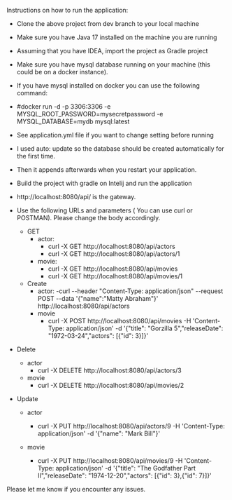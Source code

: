 Instructions on how to run the application:

- Clone the above project from dev branch to your local machine
- Make sure you have Java 17 installed on the machine you are running
- Assuming that you have IDEA, import the project as Gradle project
- Make sure you have mysql database running on your machine (this could be on a docker instance).
- If you have mysql installed on docker you can use the following command:
- #docker run -d -p 3306:3306 -e MYSQL_ROOT_PASSWORD=mysecretpassword -e MYSQL_DATABASE=mydb mysql:latest
- See application.yml file if you want to change setting before running
- I used auto: update so the database should be created automatically for the first time.
- Then it appends afterwards when you restart your application.
- Build the project with gradle on Intelij and run the application
- http://localhost:8080/api/ is the gateway.
- Use the following URLs and parameters ( You can use curl or POSTMAN). Please change the body accordingly.
    - GET
        - actor:
            - curl -X GET http://localhost:8080/api/actors
            - curl -X GET http://localhost:8080/api/actors/1
        - movie:
            - curl -X GET http://localhost:8080/api/movies
            - curl -X GET http://localhost:8080/api/movies/1
    - Create
        - actor:
          -curl --header "Content-Type: application/json" --request POST --data '{"name":"Matty Abraham"}' http://localhost:8080/api/actors
        - movie
            - curl -X POST http://localhost:8080/api/movies -H 'Content-Type: application/json' -d '{"title": "Gorzilla 5","releaseDate": "1972-03-24","actors": [{"id": 3}]}'


- Delete
    - actor
        - curl -X DELETE http://localhost:8080/api/actors/3
    - movie
        - curl -X DELETE http://localhost:8080/api/movies/2
- Update
    - actor
        - curl -X PUT http://localhost:8080/api/actors/9 -H 'Content-Type: application/json' -d '{"name": "Mark Bill"}'

    - movie
        -  curl -X PUT http://localhost:8080/api/movies/9 -H 'Content-Type: application/json' -d '{"title": "The Godfather Part II","releaseDate": "1974-12-20","actors": [{"id": 3},{"id": 7}]}'



Please let me know if you encounter any issues.

 